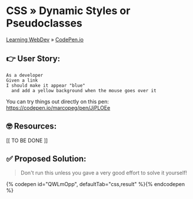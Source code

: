 # CSS » Dynamic Styles or Pseudoclasses
[Learning WebDev](../../../README.md) » [CodePen.io](../README.md)

## 👉 User Story:

```
As a developer
Given a link
I should make it appear "blue"
  and add a yellow background when the mouse goes over it
```

You can try things out directly on this pen:  
https://codepen.io/marcopeg/pen/JjPLOEe

## 🤓 Resources:

[[ TO BE DONE ]]

## ✅ Proposed Solution:

> Don't run this unless you gave a very good effort to solve it yourself!

{% codepen id="QWLmOpp", defaultTab="css,result" %}{% endcodepen %}

[1]: https://css-tricks.com/the-difference-between-id-and-class/
